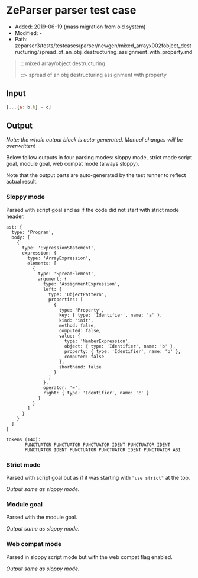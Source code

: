 # ZeParser parser test case

- Added: 2019-06-19 (mass migration from old system)
- Modified: -
- Path: zeparser3/tests/testcases/parser/newgen/mixed_arrayx002fobject_destructuring/spread_of_an_obj_destructuring_assignment_with_property.md

> :: mixed array/object destructuring
>
> ::> spread of an obj destructuring assignment with property

## Input

`````js
[...{a: b.b} = c]
`````

## Output

_Note: the whole output block is auto-generated. Manual changes will be overwritten!_

Below follow outputs in four parsing modes: sloppy mode, strict mode script goal, module goal, web compat mode (always sloppy).

Note that the output parts are auto-generated by the test runner to reflect actual result.

### Sloppy mode

Parsed with script goal and as if the code did not start with strict mode header.

`````
ast: {
  type: 'Program',
  body: [
    {
      type: 'ExpressionStatement',
      expression: {
        type: 'ArrayExpression',
        elements: [
          {
            type: 'SpreadElement',
            argument: {
              type: 'AssignmentExpression',
              left: {
                type: 'ObjectPattern',
                properties: [
                  {
                    type: 'Property',
                    key: { type: 'Identifier', name: 'a' },
                    kind: 'init',
                    method: false,
                    computed: false,
                    value: {
                      type: 'MemberExpression',
                      object: { type: 'Identifier', name: 'b' },
                      property: { type: 'Identifier', name: 'b' },
                      computed: false
                    },
                    shorthand: false
                  }
                ]
              },
              operator: '=',
              right: { type: 'Identifier', name: 'c' }
            }
          }
        ]
      }
    }
  ]
}

tokens (14x):
       PUNCTUATOR PUNCTUATOR PUNCTUATOR IDENT PUNCTUATOR IDENT
       PUNCTUATOR IDENT PUNCTUATOR PUNCTUATOR IDENT PUNCTUATOR ASI
`````

### Strict mode

Parsed with script goal but as if it was starting with `"use strict"` at the top.

_Output same as sloppy mode._

### Module goal

Parsed with the module goal.

_Output same as sloppy mode._

### Web compat mode

Parsed in sloppy script mode but with the web compat flag enabled.

_Output same as sloppy mode._
